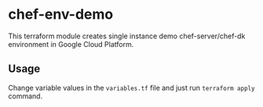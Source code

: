 # chef-env-demo

This terraform module creates single instance demo chef-server/chef-dk environment in Google Cloud Platform.

## Usage

Change variable values in the `variables.tf` file and just run `terraform apply` command.
